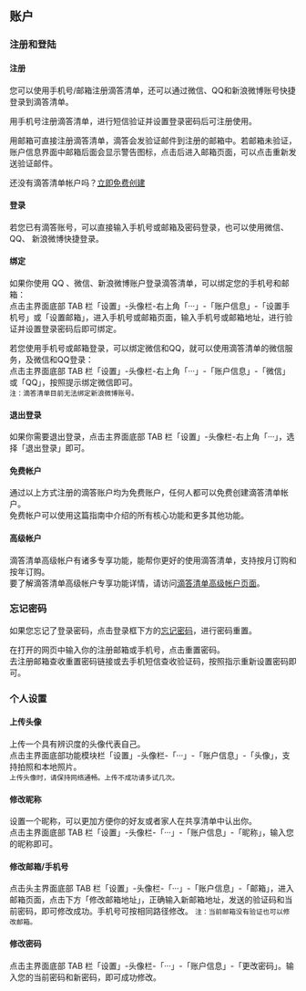 ## 账户

### 注册和登陆

#### 注册

您可以使用手机号/邮箱注册滴答清单，还可以通过微信、QQ和新浪微博账号快捷登录到滴答清单。

用手机号注册滴答清单，进行短信验证并设置登录密码后可注册使用。

用邮箱可直接注册滴答清单，滴答会发验证邮件到注册的邮箱中。若邮箱未验证，账户信息界面中邮箱后面会显示警告图标，点击后进入邮箱页面，可以点击重新发送验证邮件。

还没有滴答清单帐户吗？[立即免费创建](https://dida365.com/signup)


#### 登录

若您已有滴答账号，可以直接输入手机号或邮箱及密码登录，也可以使用微信、 QQ、 新浪微博快捷登录。

#### 绑定

如果你使用 QQ 、微信、新浪微博账户登录滴答清单，可以绑定您的手机号和邮箱： <br>点击主界面底部 TAB 栏「设置」-头像栏-右上角「···」-「账户信息」-「设置手机号」或「设置邮箱」，进入手机号或邮箱页面，输入手机号或邮箱地址，进行验证并设置登录密码后即可绑定。

若您使用手机号或邮箱登录，可以绑定微信和QQ，就可以使用滴答清单的微信服务，及微信和QQ登录： <br>点击主界面底部 TAB 栏「设置」-头像栏-右上角「···」-「账户信息」-「微信」或「QQ」，按照提示绑定微信即可。 <br>`注：滴答清单目前无法绑定新浪微博账号。`


#### 退出登录

如果你需要退出登录，点击主界面底部 TAB 栏「设置」-头像栏-右上角「···」，选择「退出登录」即可。


#### 免费帐户

通过以上方式注册的滴答账户均为免费账户，任何人都可以免费创建滴答清单帐户。 <br >免费帐户可以使用这篇指南中介绍的所有核心功能和更多其他功能。

#### 高级帐户

滴答清单高级帐户有诸多专享功能，能帮你更好的使用滴答清单，支持按月订购和按年订购。 <br >要了解滴答清单高级帐户专享功能详情，请访问[滴答清单高级帐户页面](https://www.dida365.com/about/upgrade)。

### 忘记密码

如果您忘记了登录密码，点击登录框下方的[忘记密码](https://www.dida365.com/sign/requestRestPassword)，进行密码重置。

在打开的网页中输入你的注册邮箱或手机号，点击重置密码。 <br >去注册邮箱查收重置密码链接或去手机短信查收验证码，按照指示重新设置密码即可。

### 个人设置


#### 上传头像

上传一个具有辨识度的头像代表自己。 <br>点击主界面底部功能模块栏「设置」-头像栏-「···」-「账户信息」-「头像」，支持拍照和本地照片。 <br >`上传头像时，请保持网络通畅。上传不成功请多试几次。`

#### 修改昵称

设置一个昵称，可以更加方便你的好友或者家人在共享清单中认出你。 <br>点击主界面底部 TAB 栏「设置」-头像栏-「···」-「账户信息」-「昵称」，输入您的昵称即可。

#### 修改邮箱/手机号

点击头主界面底部 TAB 栏「设置」-头像栏-「···」-「账户信息」-「邮箱」，进入邮箱页面，点击下方「修改邮箱地址」，正确输入新邮箱地址，发送的验证码和当前密码，即可修改成功。手机号可按相同路径修改。 `注：当前邮箱没有验证也可以修改邮箱。`


#### 修改密码

点击主界面底部 TAB 栏「设置」-头像栏-「···」-「账户信息」-「更改密码」。输入您的当前密码和新密码，即可成功修改。


